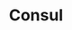 ---
git: https://github.com/hashicorp/consul
logohandle: consulio
sort: consul
title: Consul
website: https://www.consul.io/
---
